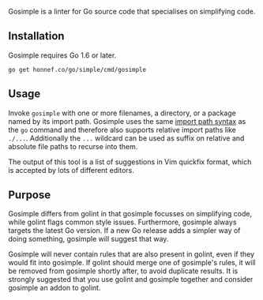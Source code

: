 Gosimple is a linter for Go source code that specialises on
simplifying code.

## Installation

Gosimple requires Go 1.6 or later.

    go get honnef.co/go/simple/cmd/gosimple

## Usage

Invoke `gosimple` with one or more filenames, a directory, or a package named
by its import path. Gosimple uses the same
[import path syntax](https://golang.org/cmd/go/#hdr-Import_path_syntax) as
the `go` command and therefore
also supports relative import paths like `./...`. Additionally the `...`
wildcard can be used as suffix on relative and absolute file paths to recurse
into them.

The output of this tool is a list of suggestions in Vim quickfix format,
which is accepted by lots of different editors.

## Purpose

Gosimple differs from golint in that gosimple focusses on simplifying
code, while golint flags common style issues. Furthermore, gosimple
always targets the latest Go version. If a new Go release adds a
simpler way of doing something, gosimple will suggest that way.

Gosimple will never contain rules that are also present in golint,
even if they would fit into gosimple. If golint should merge one of
gosimple's rules, it will be removed from gosimple shortly after, to
avoid duplicate results. It is strongly suggested that you use golint
and gosimple together and consider gosimple an addon to golint.
